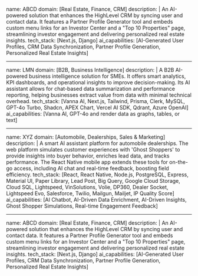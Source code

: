 

name: ABCD
domain: [Real Estate, Finance, CRM]
description: |
  An AI-powered solution that enhances the HighLevel CRM by syncing user and contact data. It features a Partner Profile Generator tool and embeds custom menu links for an Investor Center and a "Top 10 Properties" page, streamlining investor engagement and delivering personalized real estate insights.
tech_stack: [Next.js, Django]
ai_capabilities: [AI-Generated User Profiles, CRM Data Synchronization, Partner Profile Generation, Personalized Real Estate Insights]

---

name: LMN
domain: [B2B, Business Intelligence]
description: |
  A B2B AI-powered business intelligence solution for SMEs. It offers smart analytics, KPI dashboards, and operational insights to improve decision-making. Its AI assistant allows for chat-based data summarization and performance reporting, helping businesses extract value from data with minimal technical overhead.
tech_stack: [Vanna AI, Next.js, Tailwind, Prisma, Clerk, MySQL, GPT-4o Turbo, Shadcn, APEX Chart, Vercel AI SDK, Qdrant, Azure OpenAI]
ai_capabilities: [Vanna AI, GPT-4o and render data as graphs, tables, or text]

---

name: XYZ
domain: [Automobile, Dealerships, Sales & Marketing]
description: |
  A smart AI assistant platform for automobile dealerships. The web platform simulates customer experiences with 'Ghost Shoppers' to provide insights into buyer behavior, enriches lead data, and tracks performance. The React Native mobile app extends these tools for on-the-go access, including AI chat and real-time feedback, boosting field efficiency.
tech_stack: [React, React Native, Node.js, PostgreSQL, Express, Material UI, Paper Library, Lead Post, Big Query, Google Cloud Storage, Cloud SQL, Lightspeed, VinSolutions, Volie, DP360, Dealer Socket, Lightspeed Evo, Salesforce, Twilio, Mailgun, Mailjet, IP Quality Score]
ai_capabilities: [AI Chatbot, AI-Driven Data Enrichment, AI-Driven Insights, Ghost Shopper Simulations, Real-time Engagement Feedback]

---

name: ABCD
domain: [Real Estate, Finance, CRM]
description: |
  An AI-powered solution that enhances the HighLevel CRM by syncing user and contact data. It features a Partner Profile Generator tool and embeds custom menu links for an Investor Center and a "Top 10 Properties" page, streamlining investor engagement and delivering personalized real estate insights.
tech_stack: [Next.js, Django]
ai_capabilities: [AI-Generated User Profiles, CRM Data Synchronization, Partner Profile Generation, Personalized Real Estate Insights]
